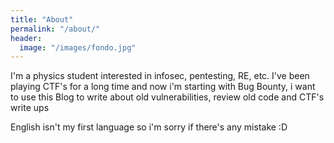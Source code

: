 ```yaml
---
title: "About"
permalink: "/about/"
header:
  image: "/images/fondo.jpg"
---
```

I'm a physics student interested in infosec, pentesting, RE, etc. I've been playing CTF's for a long time and now i'm starting with Bug Bounty, i want to use this Blog to write about old vulnerabilities, review old code and CTF's write ups

English isn't my first language so i'm sorry if there's any mistake :D


